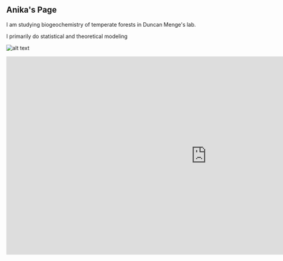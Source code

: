 ## Anika's Page

I am studying  biogeochemistry of temperate forests in Duncan Menge's lab. 

I primarily do statistical and theoretical modeling 

![alt text](https://www.birdlife.org/sites/default/files/styles/1600/public/bialowieza_forest_c_tomasz_wilk_0.jpg?itok=iXRoJtoL)

<iframe id="igraph" scrolling="yes" style="border:none;" seamless="seamless" src="https://anikap22.github.io/malaria_asia.html" height="525" width="210%"></iframe>
